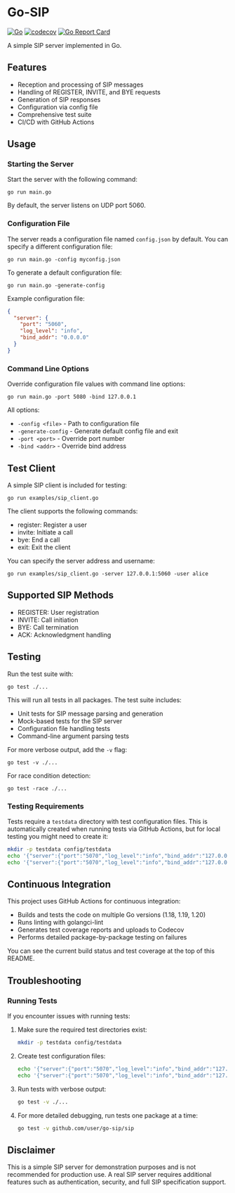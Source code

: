 # Go-SIP

[![Go](https://github.com/user/go-sip/actions/workflows/go.yml/badge.svg)](https://github.com/user/go-sip/actions/workflows/go.yml)
[![codecov](https://codecov.io/gh/user/go-sip/branch/main/graph/badge.svg)](https://codecov.io/gh/user/go-sip)
[![Go Report Card](https://goreportcard.com/badge/github.com/user/go-sip)](https://goreportcard.com/report/github.com/user/go-sip)

A simple SIP server implemented in Go.

## Features

- Reception and processing of SIP messages
- Handling of REGISTER, INVITE, and BYE requests
- Generation of SIP responses
- Configuration via config file
- Comprehensive test suite
- CI/CD with GitHub Actions

## Usage

### Starting the Server

Start the server with the following command:

```
go run main.go
```

By default, the server listens on UDP port 5060.

### Configuration File

The server reads a configuration file named `config.json` by default. You can specify a different configuration file:

```
go run main.go -config myconfig.json
```

To generate a default configuration file:

```
go run main.go -generate-config
```

Example configuration file:

```json
{
  "server": {
    "port": "5060",
    "log_level": "info",
    "bind_addr": "0.0.0.0"
  }
}
```

### Command Line Options

Override configuration file values with command line options:

```
go run main.go -port 5080 -bind 127.0.0.1
```

All options:

- `-config <file>` - Path to configuration file
- `-generate-config` - Generate default config file and exit
- `-port <port>` - Override port number
- `-bind <addr>` - Override bind address

## Test Client

A simple SIP client is included for testing:

```
go run examples/sip_client.go
```

The client supports the following commands:

- register: Register a user
- invite: Initiate a call
- bye: End a call
- exit: Exit the client

You can specify the server address and username:

```
go run examples/sip_client.go -server 127.0.0.1:5060 -user alice
```

## Supported SIP Methods

- REGISTER: User registration
- INVITE: Call initiation
- BYE: Call termination
- ACK: Acknowledgment handling

## Testing

Run the test suite with:

```
go test ./...
```

This will run all tests in all packages. The test suite includes:

- Unit tests for SIP message parsing and generation
- Mock-based tests for the SIP server
- Configuration file handling tests
- Command-line argument parsing tests

For more verbose output, add the `-v` flag:

```
go test -v ./...
```

For race condition detection:

```
go test -race ./...
```

### Testing Requirements

Tests require a `testdata` directory with test configuration files. This is automatically created when running tests via GitHub Actions, but for local testing you might need to create it:

```bash
mkdir -p testdata config/testdata
echo '{"server":{"port":"5070","log_level":"info","bind_addr":"127.0.0.1"}}' > testdata/test_config.json
echo '{"server":{"port":"5070","log_level":"info","bind_addr":"127.0.0.1"}}' > config/testdata/test_config.json
```

## Continuous Integration

This project uses GitHub Actions for continuous integration:

- Builds and tests the code on multiple Go versions (1.18, 1.19, 1.20)
- Runs linting with golangci-lint
- Generates test coverage reports and uploads to Codecov
- Performs detailed package-by-package testing on failures

You can see the current build status and test coverage at the top of this README.

## Troubleshooting

### Running Tests

If you encounter issues with running tests:

1. Make sure the required test directories exist:

   ```bash
   mkdir -p testdata config/testdata
   ```

2. Create test configuration files:

   ```bash
   echo '{"server":{"port":"5070","log_level":"info","bind_addr":"127.0.0.1"}}' > testdata/test_config.json
   echo '{"server":{"port":"5070","log_level":"info","bind_addr":"127.0.0.1"}}' > config/testdata/test_config.json
   ```

3. Run tests with verbose output:

   ```bash
   go test -v ./...
   ```

4. For more detailed debugging, run tests one package at a time:
   ```bash
   go test -v github.com/user/go-sip/sip
   ```

## Disclaimer

This is a simple SIP server for demonstration purposes and is not recommended for production use. A real SIP server requires additional features such as authentication, security, and full SIP specification support.
